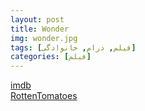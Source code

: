 ```yaml
---
layout: post
title: Wonder
img: wonder.jpg
tags: [فیلم, درام, خانوادگی]
categories: [فیلم]
---
```


[imdb](https://www.imdb.com/title/tt2543472/reference/)  
[RottenTomatoes](https://www.rottentomatoes.com/m/wonder)